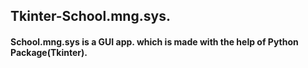 <h2>Tkinter-School.mng.sys.</h2>
<h4>School.mng.sys is a GUI app. which is made with the help of Python Package(Tkinter).</h4>

